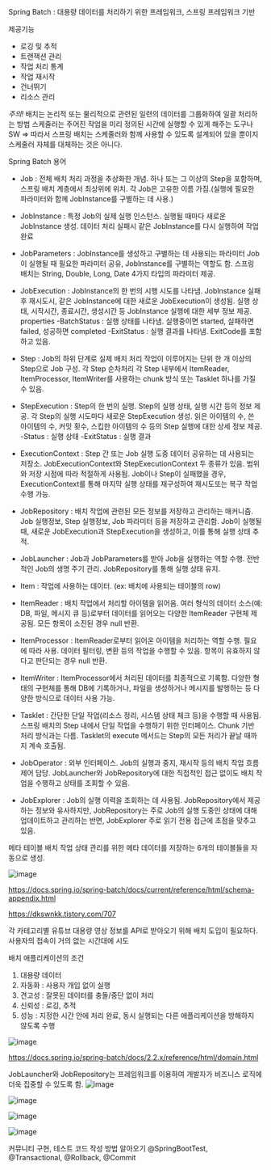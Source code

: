 Spring Batch
: 대용량 데이터를 처리하기 위한 프레임워크, 스프링 프레임워크 기반

제공기능
- 로깅 및 추적
- 트랜잭션 관리
- 작업 처리 통계
- 작업 재시작
- 건너뛰기
- 리소스 관리

*주의!*
배치는 논리적 또는 물리적으로 관련된 일련의 데이터를 그룹화하여 일괄 처리하는 방법
스케줄러는 주어진 작업을 미리 정의된 시간에 실행할 수 있게 해주는 도구나 SW
=> 따라서 스프링 배치는 스케줄러와 함께 사용할 수 있도록 설계되어 있을 뿐이지 스케줄러 자체를 대체하는 것은 아니다.

Spring Batch 용어
- Job : 전체 배치 처리 과정을 추상화한 개념.
  하나 또는 그 이상의 Step을 포함하며, 스프링 배치 계층에서 최상위에 위치.
  각 Job은 고유한 이름 가짐.(실행에 필요한 파라미터와 함께 JobInstance를 구별하는 데 사용.)
  
- JobInstance : 특정 Job의 실제 실행 인스턴스.
  실행될 때마다 새로운 JobInstance 생성.
  데이터 처리 실패시 같은 JobInstance를 다시 실행하여 작업 완료
  
- JobParameters : JobInstance를 생성하고 구별하는 데 사용되는 파라미터
  Job이 실행될 때 필요한 파라미터 공유, JobInstance를 구별하는 역할도 함.
  스프링 배치는 String, Double, Long, Date 4가지 타입의 파라미터 제공.
  
- JobExecution : JobInstance의 한 번의 시행 시도를 나타냄.
  JobInstance 실패 후 재시도시, 같은 JobInstance에 대한 새로운 JobExecution이 생성됨.
  실행 상태, 시작시간, 종료시간, 생성시간 등 JobInstance 실행에 대한 세부 정보 제공.
  properties
  -BatchStatus : 실행 상태를 나타냄. 실행중이면 started, 실패하면 failed, 성공하면 completed
  -ExitStatus : 실행 결과를 나타냄. ExitCode를 포함하고 있음.
  
- Step : Job의 하위 단계로 실제 배치 처리 작업이 이루어지는 단위
  한 개 이상의 Step으로 Job 구성. 각 Step 순차처리
  각 Step 내부에서 ItemReader, ItemProcessor, ItemWriter를 사용하는 chunk 방식 또는 Tasklet 하나를 가질 수 있음.
  
- StepExecution : Step의 한 번의 실행. Step의 실행 상태, 실행 시간 등의 정보 제공.
  각 Step의 실행 시도마다 새로운 StepExecution 생성.
  읽은 아이템의 수, 쓴 아이템의 수, 커밋 횟수, 스킵한 아이템의 수 등의 Step 실행에 대한 상세 정보 제공.
  -Status : 실행 상태
  -ExitStatus : 실행 결과
  
- ExecutionContext : Step 간 또는 Job 실행 도중 데이터 공유하는 데 사용되는 저장소.
  JobExecutionContext와 StepExecutionContext 두 종류가 있음. 범위와 저장 시점에 따라 적절하게 사용됨.
  Job이나 Step이 실패했을 경우, ExecutionContext를 통해 마지막 실행 상태를 재구성하여 재시도또는 복구 작업 수행 가능.
  
- JobRepository : 배치 작업에 관련된 모든 정보를 저장하고 관리하는 매커니즘.
  Job 실행정보, Step 실행정보, Job 파라미터 등을 저장하고 관리함.
  Job이 실행될 때, 새로운 JobExecution과 StepExecution을 생성하고, 이를 통해 실행 상태 추적.
  
- JobLauncher : Job과 JobParameters를 받아 Job을 실행하는 역할 수행.
  전반적인 Job의 생명 주기 관리. JobRepository를 통해 실행 상태 유지.
  
- Item : 작업에 사용하는 데이터. (ex: 배치에 사용되는 테이블의 row)
  
- ItemReader : 배치 작업에서 처리할 아이템을 읽어옴.
  여러 형식의 데이터 소스(예: DB, 파일, 메시지 큐 등)로부터 데이터를 읽어오는 다양한 ItemReader 구현체 제공됨.
  모든 항목이 소진된 경우 null 반환.
  
- ItemProcessor : ItemReader로부터 읽어온 아이템을 처리하는 역할 수행.
  필요에 따라 사용. 데이터 필터링, 변환 등의 작업을 수행할 수 있음.
  항목이 유효하지 않다고 판단되는 경우 null 반환.
  
- ItemWriter : ItemProcessor에서 처리된 데이터를 최종적으로 기록함.
  다양한 형태의 구현체를 통해 DB에 기록하거나, 파일을 생성하거나 메시지를 발행하는 등 다양한 방식으로 데이터 사용 가능.
  
- Tasklet : 간단한 단일 작업(리소스 정리, 시스템 상태 체크 등)을 수행할 때 사용됨.
  스프링 배치의 Step 내에서 단일 작업을 수행하기 위한 인터페이스. Chunk 기반 처리 방식과는 다름.
  Tasklet의 execute 메서드는 Step의 모든 처리가 끝날 때까지 계속 호출됨.
  
- JobOperator : 외부 인터페이스. Job의 실행과 중지, 재시작 등의 배치 작업 흐름제어 담당.
  JobLauncher와 JobRepository에 대한 직접적인 접근 없이도 배치 작업을 수행하고 상태를 조회할 수 있음.
  
- JobExplorer : Job의 실행 이력을 조회하는 데 사용됨.
  JobRepository에서 제공하는 정보와 유사하지만, JobRepository는 주로 Job의 실행 도중인 상태에 대해 업데이트하고 관리하는 반면, JobExplorer 주로 읽기 전용 접근에 초점을 맞추고 있음.

메타 테이블
배치 작업 상태 관리를 위한 메타 데이터를 저장하는 6개의 테이블들을 자동으로 생성.

![image](https://sj-obsidian-bucket.s3.ap-northeast-2.amazonaws.com/300b3899f1b28a78b30239cffa96350c.png)

https://docs.spring.io/spring-batch/docs/current/reference/html/schema-appendix.html

https://dkswnkk.tistory.com/707

각 카테고리별 유튜브 대용량 영상 정보를 API로 받아오기 위해 배치 도입이 필요하다.
사용자의 접속이 거의 없는 시간대에 시도

배치 애플리케이션의 조건
1. 대용량 데이터
2. 자동화 : 사용자 개입 없이 실행
3. 견고성 : 잘못된 데이터를 충돌/중단 없이 처리
4. 신뢰성 : 로깅, 추적
5. 성능 : 지정한 시간 안에 처리 완료, 동시 실행되는 다른 애플리케이션을 방해하지 않도록 수행

![image](https://sj-obsidian-bucket.s3.ap-northeast-2.amazonaws.com/14f840864119eaba42a559265700a1cf.png)



https://docs.spring.io/spring-batch/docs/2.2.x/reference/html/domain.html


JobLauncher와 JobRepository는 프레임워크를 이용하여 개발자가 비즈니스 로직에 더욱 집중할 수 있도록 함.
![image](https://sj-obsidian-bucket.s3.ap-northeast-2.amazonaws.com/17a015d1ccad888a01f7b279153d2ec3.png)



![image](https://sj-obsidian-bucket.s3.ap-northeast-2.amazonaws.com/e0f27b10c599078d79b672180b34192c.png)


![image](https://sj-obsidian-bucket.s3.ap-northeast-2.amazonaws.com/f92bd526ad557aad0b7f6ec32513ea1a.png)


![image](https://sj-obsidian-bucket.s3.ap-northeast-2.amazonaws.com/9786dd7e3bfd722a88f5fd819f09dd20.png)



커뮤니티 구현, 테스트 코드 작성 방법 알아오기
@SpringBootTest, @Transactional, @Rollback, @Commit